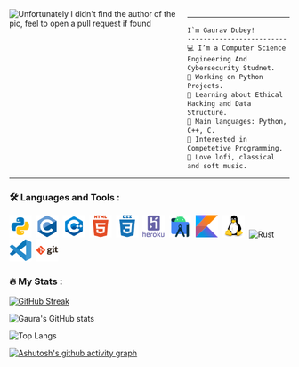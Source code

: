 <img align="left" src="https://github.com/Gauravdubeyy/logo-gif/blob/main/20220616195910133.gif" alt="Unfortunately I didn't find the author of the pic, feel to open a pull request if found" width="320" />
<hr>

```
I`m Gaurav Dubey!
-------------------------
💻 I’m a Computer Science Engineering And Cybersecurity Studnet.
🔭 Working on Python Projects.
🌱 Learning about Ethical Hacking and Data Structure.
🌟 Main languages: Python, C++, C.
🚩 Interested in Competetive Programming.
🎵 Love lofi, classical and soft music.
```
<hr>

### :hammer_and_wrench: Languages and Tools :

<div>
  <img src="https://raw.githubusercontent.com/Gauravdubeyy/Gauravdubeyy/main/icons/python.gif" title="Python" alt="Python" width="40" height="40"/>&nbsp;
  <img src="https://github.com/devicons/devicon/blob/master/icons/c/c-original.svg" title="C" alt="C" width="40" height="40"/>&nbsp;
  <img src="https://raw.githubusercontent.com/Gauravdubeyy/Gauravdubeyy/c472877e69dcdb9847d04243fbb107d7c7e37a2f/icons/c%2B%2B.svg" title="cpp" alt="C++" width="40" height="40"/>&nbsp;
  <img src="https://github.com/devicons/devicon/blob/master/icons/html5/html5-plain-wordmark.svg" title="html" alt="HTML5" width="40" height="40"/>&nbsp;
  <img src="https://github.com/devicons/devicon/blob/master/icons/css3/css3-plain-wordmark.svg"  title="CSS3" alt="CSS" width="40" height="40"/>&nbsp;
  <img src="https://github.com/devicons/devicon/blob/master/icons/heroku/heroku-plain-wordmark.svg" title="Heroku" alt="Heroku" width="40" height="40"/>&nbsp;
  <img src="https://github.com/devicons/devicon/blob/master/icons/androidstudio/androidstudio-original.svg" title="Android Studio" alt="Android Studio" width="40" height="40"/>&nbsp;
  <img src="https://raw.githubusercontent.com/Gauravdubeyy/Gauravdubeyy/main/icons/kotlin.png" title="Kotlin" alt="Kotlin" width="40" height="40"/>&nbsp;
  <img src="https://github.com/devicons/devicon/blob/master/icons/linux/linux-original.svg" title="Linux"  alt="Linux" width="40" height="40"/>&nbsp;
  <img src="https://upload.wikimedia.org/wikipedia/commons/2/20/Rustacean-orig-noshadow.svg" title="Rust"  alt="Rust" width="40" height="40"/>&nbsp;
  <img src="https://github.com/devicons/devicon/blob/master/icons/vscode/vscode-original.svg" title="VSCode" alt="VSCode" width="40" height="40"/>&nbsp;
  <img src="https://github.com/devicons/devicon/blob/master/icons/git/git-original-wordmark.svg" title="Git" **alt="Git" width="40" height="40"/>
</div> 

### :fire: My Stats :
[![GitHub Streak](http://github-readme-streak-stats.herokuapp.com?user=Gauravdubeyy&theme=blue-green&date_format=j%20M%5B%20Y%5D)](https://git.io/streak-stats)

![Gaura's GitHub stats](https://github-readme-stats.vercel.app/api?username=Gauravdubeyy&theme=blue-green&show_icons=true)

![Top Langs](https://github-readme-stats.vercel.app/api/top-langs/?username=Gauravdubeyy&theme=blue-green)

[![Ashutosh's github activity graph](https://activity-graph.herokuapp.com/graph?username=Gauravdubeyy&theme=react-dark)](https://github.com/Gauravdubeyy/github-readme-activity-graph)
